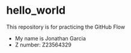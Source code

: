 # hello_world
This repository is for practicing the GitHub Flow
- My name is Jonathan Garcia
- Z number: Z23564329
